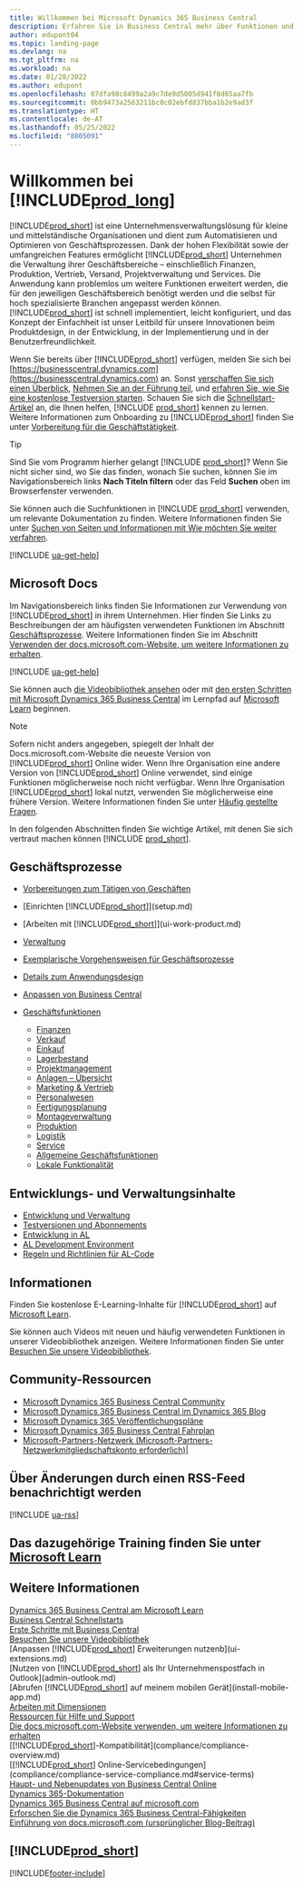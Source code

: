 ```yaml
---
title: Willkommen bei Microsoft Dynamics 365 Business Central
description: Erfahren Sie in Business Central mehr über Funktionen und Arbeitsszenarien, mit denen Unternehmen ihr Geschäft verwalten können, einschließlich Finanzen, Fertigung, Vertrieb, Versand, Projektmanagement, Services und mehr.
author: edupont04
ms.topic: landing-page
ms.devlang: na
ms.tgt_pltfrm: na
ms.workload: na
ms.date: 01/28/2022
ms.author: edupont
ms.openlocfilehash: 07dfa98c8499a2a9c7de9d5005d941f8d65aa7fb
ms.sourcegitcommit: 0bb9473a2563211bc0c02ebfd837bba1b2e9ad3f
ms.translationtype: HT
ms.contentlocale: de-AT
ms.lasthandoff: 05/25/2022
ms.locfileid: "8805091"
---
```

# <a name="welcome-to-prod_long"></a>Willkommen bei [!INCLUDE[prod_long](includes/prod_long.md)]

[!INCLUDE[prod_short](includes/prod_short.md)] ist eine Unternehmensverwaltungslösung für kleine und mittelständische Organisationen und dient zum Automatisieren und Optimieren von Geschäftsprozessen. Dank der hohen Flexibilität sowie der umfangreichen Features ermöglicht [!INCLUDE[prod_short](includes/prod_short.md)] Unternehmen die Verwaltung ihrer Geschäftsbereiche – einschließlich Finanzen, Produktion, Vertrieb, Versand, Projektverwaltung und Services. Die Anwendung kann problemlos um weitere Funktionen erweitert werden, die für den jeweiligen Geschäftsbereich benötigt werden und die selbst für hoch spezialisierte Branchen angepasst werden können. [!INCLUDE[prod_short](includes/prod_short.md)] ist schnell implementiert, leicht konfiguriert, und das Konzept der Einfachheit ist unser Leitbild für unsere Innovationen beim Produktdesign, in der Entwicklung, in der Implementierung und in der Benutzerfreundlichkeit.  

Wenn Sie bereits über [!INCLUDE[prod_short](includes/prod_short.md)] verfügen, melden Sie sich bei [https://businesscentral.dynamics.com](https://businesscentral.dynamics.com) an. Sonst [verschaffen Sie sich einen Überblick](https://dynamics.microsoft.com/business-central/overview/), [Nehmen Sie an der Führung teil](https://dynamics.microsoft.com/en-us/guidedtour/dynamics/business-central/1/1), und [erfahren Sie, wie Sie eine kostenlose Testversion starten](trial-signup.md). Schauen Sie sich die [Schnellstart-Artikel](quick-start-business-central.md) an, die Ihnen helfen, [!INCLUDE [prod_short](includes/prod_short.md)] kennen zu lernen. Weitere Informationen zum Onboarding zu [!INCLUDE[prod_short](includes/prod_short.md)] finden Sie unter [Vorbereitung für die Geschäftstätigkeit](ui-get-ready-business.md).  

> [!TIP]
> Sind Sie vom Programm hierher gelangt [!INCLUDE [prod_short](includes/prod_short.md)]? Wenn Sie nicht sicher sind, wo Sie das finden, wonach Sie suchen, können Sie im Navigationsbereich links **Nach Titeln filtern** oder das Feld **Suchen** oben im Browserfenster verwenden.  
>
> Sie können auch die Suchfunktionen in [!INCLUDE [prod_short](includes/prod_short.md)] verwenden, um relevante Dokumentation zu finden. Weitere Informationen finden Sie unter [Suchen von Seiten und Informationen mit Wie möchten Sie weiter verfahren](ui-search.md).

[!INCLUDE [ua-get-help](includes/ua-get-help.md)]

## <a name="microsoft-docs"></a>Microsoft Docs

Im Navigationsbereich links finden Sie Informationen zur Verwendung von [!INCLUDE[prod_short](includes/prod_short.md)] in ihrem Unternehmen. Hier finden Sie Links zu Beschreibungen der am häufigsten verwendeten Funktionen im Abschnitt [Geschäftsprozesse](#business-processes). Weitere Informationen finden Sie im Abschnitt [Verwenden der docs.microsoft.com-Website, um weitere Informationen zu erhalten](product-help-and-support.md#use-the-docsmicrosoftcom-site-to-learn-more).  

[!INCLUDE [ua-get-help](includes/ua-get-help.md)]

Sie können auch [die Videobibliothek ansehen](across-videos.md) oder mit [den ersten Schritten mit Microsoft Dynamics 365 Business Central](/learn/paths/get-started-dynamics-365-business-central/) im Lernpfad auf [Microsoft Learn](/learn/dynamics365/business-central?WT.mc_id=dyn365bc_landingpage-docs) beginnen.  

> [!NOTE]
> Sofern nicht anders angegeben, spiegelt der Inhalt der Docs.microsoft.com-Website die neueste Version von [!INCLUDE[prod_short](includes/prod_short.md)] Online wider. Wenn Ihre Organisation eine andere Version von [!INCLUDE[prod_short](includes/prod_short.md)] Online verwendet, sind einige Funktionen möglicherweise noch nicht verfügbar. Wenn Ihre Organisation [!INCLUDE[prod_short](includes/prod_short.md)] lokal nutzt, verwenden Sie möglicherweise eine frühere Version. Weitere Informationen finden Sie unter [Häufig gestellte Fragen](across-faq.yml).

In den folgenden Abschnitten finden Sie wichtige Artikel, mit denen Sie sich vertraut machen können [!INCLUDE [prod_short](includes/prod_short.md)].  

## <a name="business-processes"></a>Geschäftsprozesse

- [Vorbereitungen zum Tätigen von Geschäften](ui-get-ready-business.md)
- [Einrichten [!INCLUDE[prod_short](includes/prod_short.md)]](setup.md)
- [Arbeiten mit [!INCLUDE[prod_short](includes/prod_short.md)]](ui-work-product.md)
- [Verwaltung](admin-setup-and-administration.md)
- [Exemplarische Vorgehensweisen für Geschäftsprozesse](walkthrough-business-process-walkthroughs.md)
- [Details zum Anwendungsdesign](design-details-application-design.md)
- [Anpassen von Business Central](ui-customizing-overview.md)
- [Geschäftsfunktionen](across-business-functionality.md)

  - [Finanzen](finance.md)
  - [Verkauf](sales-manage-sales.md)
  - [Einkauf](purchasing-manage-purchasing.md)
  - [Lagerbestand](inventory-manage-inventory.md)
  - [Projektmanagement](projects-manage-projects.md)
  - [Anlagen – Übersicht](fa-manage.md)
  - [Marketing & Vertrieb](marketing-relationship-management.md)
  - [Personalwesen](hr-manage-human-resources.md)
  - [Fertigungsplanung](production-planning.md)
  - [Montageverwaltung](assembly-assemble-items.md)
  - [Produktion](production-manage-manufacturing.md)
  - [Logistik](warehouse-manage-warehouse.md)
  - [Service](service-service.md)
  - [Allgemeine Geschäftsfunktionen](ui-across-business-areas.md)
  - [Lokale Funktionalität](about-localization.md)

## <a name="development-and-administration-content"></a>Entwicklungs- und Verwaltungsinhalte

- [Entwicklung und Verwaltung](/dynamics365/business-central/dev-itpro/index)
- [Testversionen und Abonnements](/dynamics365/business-central/dev-itpro/administration/trials-subscriptions)  
- [Entwicklung in AL](/dynamics365/business-central/dev-itpro/developer/devenv-dev-overview)
- [AL Development Environment](/dynamics365/business-central/dev-itpro/developer/devenv-reference-overview)
- [Regeln und Richtlinien für AL-Code](/dynamics365/business-central/dev-itpro/compliance/apptest-overview)

## <a name="learn"></a>Informationen

Finden Sie kostenlose E-Learning-Inhalte für [!INCLUDE[prod_short](includes/prod_short.md)] auf [Microsoft Learn](/learn/dynamics365/business-central?WT.mc_id=dyn365bc_landingpage-docs).  

Sie können auch Videos mit neuen und häufig verwendeten Funktionen in unserer Videobibliothek anzeigen. Weitere Informationen finden Sie unter [Besuchen Sie unsere Videobibliothek](across-videos.md).  

## <a name="community-resources"></a>Community-Ressourcen

- [Microsoft Dynamics 365 Business Central Community](https://community.dynamics.com/business)
- [Microsoft Dynamics 365 Business Central im Dynamics 365 Blog](https://cloudblogs.microsoft.com/dynamics365/it/product/business-central/)
- [Microsoft Dynamics 365 Veröffentlichungspläne](/dynamics365/release-plans/)
- [Microsoft Dynamics 365 Business Central Fahrplan](https://dynamics.microsoft.com/roadmap/business-central/)
- [Microsoft-Partners-Netzwerk \(Microsoft-Partners-Netzwerkmitgliedschaftskonto erforderlich\)](https://mspartner.microsoft.com/en/us/windows/index.aspx)|  

## <a name="get-notified-about-changes-through-an-rss-feed"></a>Über Änderungen durch einen RSS-Feed benachrichtigt werden

[!INCLUDE [ua-rss](includes/ua-rss.md)]  

## <a name="see-related-training-at-microsoft-learn"></a>Das dazugehörige Training finden Sie unter [Microsoft Learn](/learn/dynamics365/business-central?WT.mc_id=dyn365bc_landingpage-docs)

## <a name="see-also"></a>Weitere Informationen

[Dynamics 365 Business Central am Microsoft Learn](/learn/dynamics365/business-central?WT.mc_id=dyn365bc_landingpage-docs)  
[Business Central Schnellstarts](quick-start-business-central.md)  
[Erste Schritte mit Business Central](ui-get-ready-business.md)  
[Besuchen Sie unsere Videobibliothek](across-videos.md)  
[Anpassen [!INCLUDE[prod_short](includes/prod_short.md)] Erweiterungen nutzenb](ui-extensions.md)  
[Nutzen von [!INCLUDE[prod_short](includes/prod_short.md)] als Ihr Unternehmenspostfach in Outlook](admin-outlook.md)  
[Abrufen [!INCLUDE[prod_short](includes/prod_short.md)] auf meinem mobilen Gerät](install-mobile-app.md)  
[Arbeiten mit Dimensionen](finance-dimensions.md)  
[Ressourcen für Hilfe und Support](product-help-and-support.md)  
[Die docs.microsoft.com-Website verwenden, um weitere Informationen zu erhalten](product-help-and-support.md#use-the-docsmicrosoftcom-site-to-learn-more)  
[[!INCLUDE[prod_short](includes/prod_short.md)]-Kompatibilität](compliance/compliance-overview.md)  
[[!INCLUDE[prod_short](includes/prod_short.md)] Online-Servicebedingungen](compliance/compliance-service-compliance.md#service-terms)  
[Haupt- und Nebenupdates von Business Central Online](/dynamics365/business-central/dev-itpro/administration/update-rollout-timeline)  
[Dynamics 365-Dokumentation](/dynamics365/)  
[Dynamics 365 Business Central auf microsoft.com](https://dynamics.microsoft.com/business-central/overview/)  
[Erforschen Sie die Dynamics 365 Business Central-Fähigkeiten](https://dynamics.microsoft.com/business-central/capabilities/)  
[Einführung von docs.microsoft.com (ursprünglicher Blog-Beitrag)](/teamblog/introducing-docs-microsoft-com)  

## [!INCLUDE[prod_short](includes/free_trial_md.md)]

[!INCLUDE[footer-include](includes/footer-banner.md)]
